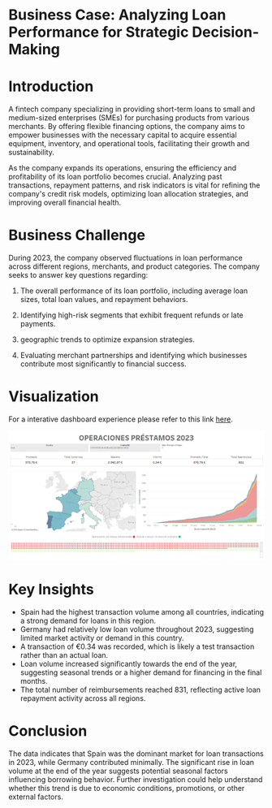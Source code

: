 # Business Case: Analyzing Loan Performance for Strategic Decision-Making

# Introduction

A fintech company specializing in providing short-term loans to small and medium-sized enterprises (SMEs) for purchasing products from various merchants. By offering flexible financing options, the company aims to empower businesses with the necessary capital to acquire essential equipment, inventory, and operational tools, facilitating their growth and sustainability.

As the company expands its operations, ensuring the efficiency and profitability of its loan portfolio becomes crucial. Analyzing past transactions, repayment patterns, and risk indicators is vital for refining the company's credit risk models, optimizing loan allocation strategies, and improving overall financial health.

# Business Challenge

During 2023, the company observed fluctuations in loan performance across different regions, merchants, and product categories. The company seeks to answer key questions regarding:

1. The overall performance of its loan portfolio, including average loan sizes, total loan values, and repayment behaviors.

2. Identifying high-risk segments that exhibit frequent refunds or late payments.

3.  geographic trends to optimize expansion strategies.

4. Evaluating merchant partnerships and identifying which businesses contribute most significantly to financial success.

# Visualization
For a interative dashboard experience please refer to this link [here](https://public.tableau.com/app/profile/ra.l.p.rez1875/viz/PerezLopezRal1/Dashboard#1).

![Dashboard (Spanish)](Dashboard.png)

# Key Insights

- Spain had the highest transaction volume among all countries, indicating a strong demand for loans in this region.
- Germany had relatively low loan volume throughout 2023, suggesting limited market activity or demand in this country.
- A transaction of €0.34 was recorded, which is likely a test transaction rather than an actual loan.
- Loan volume increased significantly towards the end of the year, suggesting seasonal trends or a higher demand for financing in the final months.
- The total number of reimbursements reached 831, reflecting active loan repayment activity across all regions.

# Conclusion

The data indicates that Spain was the dominant market for loan transactions in 2023, while Germany contributed minimally. The significant rise in loan volume at the end of the year suggests potential seasonal factors influencing borrowing behavior. Further investigation could help understand whether this trend is due to economic conditions, promotions, or other external factors.
